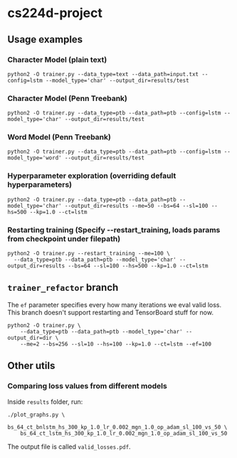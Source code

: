 # cs224d-project

## Usage examples

### Character Model (plain text)
    python2 -O trainer.py --data_type=text --data_path=input.txt --config=lstm --model_type='char' --output_dir=results/test

### Character Model (Penn Treebank)
    python2 -O trainer.py --data_type=ptb --data_path=ptb --config=lstm --model_type='char' --output_dir=results/test

### Word Model (Penn Treebank)

    python2 -O trainer.py --data_type=ptb --data_path=ptb --config=lstm --model_type='word' --output_dir=results/test

### Hyperparameter exploration (overriding default hyperparameters)
    python2 -O trainer.py --data_type=ptb --data_path=ptb --model_type='char' --output_dir=results --me=50 --bs=64 --sl=100 --hs=500 --kp=1.0 --ct=lstm

### Restarting training (Specify --restart_training, loads params from checkpoint under filepath)
    python2 -O trainer.py --restart_training --me=100 \
      --data_type=ptb --data_path=ptb --model_type='char' --output_dir=results --bs=64 --sl=100 --hs=500 --kp=1.0 --ct=lstm


## `trainer_refactor` branch
The `ef` parameter specifies every how many iterations we eval valid loss.
This branch doesn't support restarting and TensorBoard stuff for now.

    python2 -O trainer.py \
        --data_type=ptb --data_path=ptb --model_type='char' --output_dir=dir \
        --me=2 --bs=256 --sl=10 --hs=100 --kp=1.0 --ct=lstm --ef=100



## Other utils

### Comparing loss values from different models
Inside `results` folder, run:

    ./plot_graphs.py \
        bs_64_ct_bnlstm_hs_300_kp_1.0_lr_0.002_mgn_1.0_op_adam_sl_100_vs_50 \
        bs_64_ct_lstm_hs_300_kp_1.0_lr_0.002_mgn_1.0_op_adam_sl_100_vs_50

The output file is called `valid_losses.pdf`.


